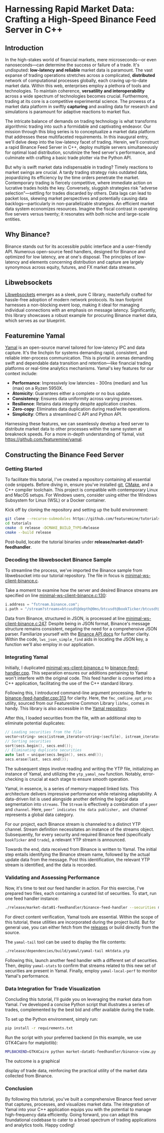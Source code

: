 # Harnessing Rapid Market Data: Crafting a High-Speed Binance Feed Server in C++

## **Introduction**

In the high-stakes world of financial markets, mere microseconds—or even nanoseconds—can determine the success or failure of a trade. It's undisputed: **low-latency and reliable** market data is paramount. The vast expanse of trading operations stretches across a complicated, **distributed** network of computational processes globally, each craving up-to-date market data. Within this web, enterprises employ a plethora of tools and technologies. To maintain coherence, **versatility and interoperability** across a wide spectrum of technologies becomes crucial. Furthermore, trading at its core is a competitive experimental science. The prowess of a market data platform in swiftly **capturing** and availing data for research and simulations is paramount for adaptive reactions to market flux.

The intricate balance of demands on trading technology is what transforms algorithmic trading into such a formidable and captivating endeavor. Our mission through this blog series is to conceptualize a market data platform that addresses these multifaceted requirements. In this inaugural entry, we'll delve deep into the low-latency facet of trading. Herein, we'll construct a rapid Binance Feed Server in C++, deploy multiple servers simultaneously for optimal load distribution, scrutinize the feed server's performance, and culminate with crafting a basic trade plotter via the Python API.

But why is swift market data indispensable in trading? Timely reactions to market swings are crucial. A tardy trading strategy risks outdated data, jeopardizing its efficiency by the time orders penetrate the market. Contemporary trading is fiercely competitive, where immediate action on lucrative trades holds the key. Conversely, sluggish strategies risk "adverse selection"—settling for trades discarded by others. Data lags can lead to packet loss, skewing market perspectives and potentially causing data backlogs—particularly in non-parallelizable strategies. An efficient market data system economizes resources. Imagine the fiscal contrast in operating five servers versus twenty; it resonates with both niche and large-scale entities.

## **Why Binance?**

Binance stands out for its accessible public interface and a user-friendly API. Numerous open-source feed handlers, designed for Binance and optimized for low latency, are at one's disposal. The principles of low-latency and elements concerning distribution and capture are largely synonymous across equity, futures, and FX market data streams.

## **Libwebsockets**

[Libwebsockets](https://github.com/warmcat/libwebsockets) emerges as a sleek, pure C library, masterfully crafted for hassle-free adoption of modern network protocols. Its lean footprint harnesses a non-blocking event loop, making it ideal for managing individual connections with an emphasis on message latency. Significantly, this library showcases a robust example for procuring Binance market data, which serves as our blueprint.

## **Featuremine Yamal**

[Yamal](https://github.com/featuremine/yamal) is an open-source marvel tailored for low-latency IPC and data capture. It's the linchpin for systems demanding rapid, consistent, and reliable inter-process communication. This is pivotal in arenas demanding swift and dependable data transition and retention—like financial trading platforms or real-time analytics mechanisms. Yamal's key features for our context include:
- **Performance**: Impressively low latencies - 300ns (median) and 1us (max) on a Ryzen 5950X.
- **Atomicity**: Guarantees either a complete or no bus update.
- **Consistency**: Ensures data uniformity across varying processes.
- **Resilience**: Retains data integrity despite application crashes.
- **Zero-copy**: Eliminates data duplication during read/write operations.
- **Simplicity**: Offers a streamlined C API and Python API.

Harnessing these features, we can seamlessly develop a feed server to distribute market data to other processes within the same system at breakneck speeds. For a more in-depth understanding of Yamal, visit https://github.com/featuremine/yamal.

## **Constructing the Binance Feed Server**

### **Getting Started**

To facilitate this tutorial, I've created a repository containing all essential code snippets. Before diving in, ensure you've installed [git](https://git-scm.com/downloads), [CMake](https://cmake.org/download), and a C++ compiler toolchain. This project is compatible with contemporary Linux and MacOS setups. For Windows users, consider using either the Windows Subsystem for Linux (WSL) or a Docker container.

Kick off by cloning the repository and setting up the build environment:
```bash
git clone --recurse-submodules https://github.com/featuremine/tutorials
cd tutorials
cmake -B release -DCMAKE_BUILD_TYPE=Release
cmake --build release
```
Post-build, locate the tutorial binaries under **release/market-data01-feedhandler**.

### **Decoding the libwebsocket Binance Sample**

To streamline the process, we've imported the Binance sample from libwebsocket into our tutorial repository. The file in focus is [minimal-ws-client-binance.c](https://github.com/featuremine/tutorials/blob/main/market-data01-feedhandler/minimal-ws-client-binance.c).

Take a moment to examine how the server and desired Binance streams are specified on line [minimal-ws-client-binance.c:130](https://github.com/featuremine/tutorials/blob/ba5e6cda40f924b14019a483688ef52c22b07b2a/market-data01-feedhandler/minimal-ws-client-binance.c#L130):
```C
i.address = "fstream.binance.com";
i.path = "/stream?streams=btcusdt@depth@0ms/btcusdt@bookTicker/btcusdt@aggTrade";
```
Data from Binance, structured in JSON, is processed at line [minimal-ws-client-binance.c:247](https://github.com/featuremine/tutorials/blob/2f4257e82a68a69a24d3e63805610a0f5e113844/market-data01-feedhandler/minimal-ws-client-binance.c#L247). Despite being in JSON format, Binance's message structure remains consistent, negating the need for a comprehensive JSON parser. Familiarize yourself with the [Binance API docs](https://binance-docs.github.io/apidocs/spot/en/#websocket-market-streams) for further clarity. Within the code, `lws_json_simple_find` aids in locating the JSON key, a function we'll also employ in our application.

### **Integrating Yamal**

Initially, I duplicated [minimal-ws-client-binance.c](https://github.com/featuremine/tutorials/blob/main/market-data01-feedhandler/minimal-ws-client-binance.c) to [binance-feed-handler.cpp](https://github.com/featuremine/tutorials/blob/main/market-data01-feedhandler/binance-feed-handler.cpp). This separation ensures our additions pertaining to Yamal won't interfere with the original code. This feed handler is converted into a C++ application, facilitating the use of the C++ standard library.

Following this, I introduced command-line argument processing. Refer to [binance-feed-handler.cpp:313](https://github.com/featuremine/tutorials/blob/ff04f928715f00fbd06ab0271280519029d4ba78/market-data01-feedhandler/binance-feed-handler.cpp#L313) for clarity. Here, the `fmc_cmdline_opt_proc` utility, sourced from our Featuremine Common Library `libfmc`, comes in handy. This library is also accessible in the [Yamal repository](https://github.com/featuremine/yamal). 

After this, I loaded securities from the file, with an additional step to eliminate potential duplicates:
```c++
// Loading securities from the file
vector<string> secs{istream_iterator<string>(secfile), istream_iterator<string>()};
// Sorting securities
sort(secs.begin(), secs.end());
// Eliminating duplicate securities
auto last = unique(secs.begin(), secs.end());
secs.erase(last, secs.end());
```
The subsequent steps involve reading and writing the YTP file, initializing an instance of Yamal, and utilizing the `ytp_yamal_new` function. Notably, error-checking is crucial at each stage to ensure smooth operation.

Yamal, in essence, is a series of memory-mapped linked lists. This architecture delivers impressive performance while retaining adaptability. A data-driven list is used alongside another defining the logical data segmentation into `streams`. The `Stream` is effectively a combination of a `peer` and `channel`. Here, `peer’ indicates the data publisher, and `channel` represents a global data category.

For our project, each Binance stream is channeled to a distinct YTP channel. Stream definition necessitates an instance of the streams object. Subsequently, for every security and required Binance feed (specifically `bookTicker` and `trade`), a relevant YTP stream is announced.

Towards the end, data received from Binance is written to Yamal. The initial step entails identifying the Binance stream name, followed by the actual update data from the message. Post this identification, the relevant YTP stream is identified, and the data is recorded.

### **Validating and Assessing Performance**

Now, it's time to test our feed handler in action. For this exercise, I've prepared two files, each containing a curated list of securities. To start, run one feed handler instance:

```bash
./release/market-data01-feedhandler/binance-feed-handler --securities market-data01-feedhandler/securities1.txt --peer feed --ytp-file mktdata.ytp
```

For direct content verification, Yamal tools are essential. Within the scope of this tutorial, these utilities are incorporated during the project build. But for general use, you can either fetch from the [releases](https://github.com/featuremine/yamal/releases) or build directly from the source.

The `yamal-tail` tool can be used to display the file contents:
```bash
./release/dependencies/build/yamal/yamal-tail mktdata.ytp
```
Following this, launch another feed handler with a different set of securities. Then, deploy `yamal-stats` to confirm that streams related to this new set of securities are present in Yamal. Finally, employ `yamal-local-perf` to monitor Yamal's performance.

### **Data Integration for Trade Visualization**

Concluding this tutorial, I'll guide you on leveraging the market data from Yamal. I've developed a concise Python script that illustrates a series of trades, complemented by the best bid and offer available during the trade.

To set up the Python environment, simply run:
```bash
pip install -r requirements.txt
```
Run the script with your preferred backend (in this example, we use GTK4Cairo for matplotlib):

```bash
MPLBACKEND=GTK4Cairo python market-data01-feedhandler/binance-view.py --ytp-file mktdata.ytp --security btcusdt --points 1000
```
The outcome is a graphical

 display of trade data, reinforcing the practical utility of the market data collected from Binance.

### **Conclusion**

By following this tutorial, you've built a comprehensive Binance feed server that captures, processes, and visualizes market data. The integration of Yamal into your C++ application equips you with the potential to manage high-frequency data efficiently. Going forward, you can adapt this foundational codebase to cater to a broad spectrum of trading applications and analytics tools. Happy coding!